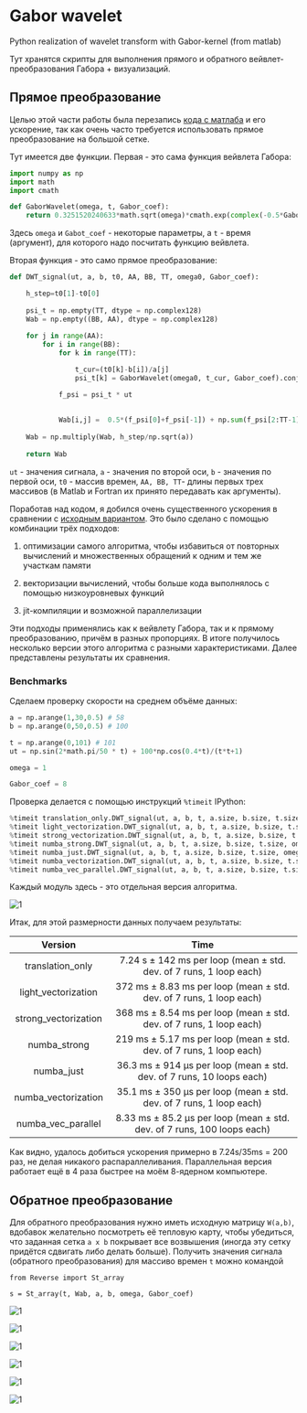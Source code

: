 # Gabor wavelet

Python realization of wavelet transform with Gabor-kernel (from matlab)

Тут хранятся скрипты для выполнения прямого и обратного вейвлет-преобразования Габора + визуализаций.


## Прямое преобразование

Целью этой части работы была перезапись [кода с матлаба](https://github.com/PasaOpasen/Gabor-wavelet/tree/master/matlab_source) и его ускорение, так как очень часто требуется использовать прямое преобразование на большой сетке.

Тут имеется две функции. Первая - это сама функция вейвлета Габора:

```python
import numpy as np
import math
import cmath

def GaborWavelet(omega, t, Gabor_coef):
    return 0.3251520240633*math.sqrt(omega)*cmath.exp(complex(-0.5*Gabor_coef*(t*omega*0.187390625129278)**2, omega*t))
```

Здесь `omega` и `Gabot_coef` - некоторые параметры, а `t` - время (аргумент), для которого надо посчитать функцию вейвлета.

Вторая функция - это само прямое преобразование:

```python
def DWT_signal(ut, a, b, t0, AA, BB, TT, omega0, Gabor_coef):

    h_step=t0[1]-t0[0]
    
    psi_t = np.empty(TT, dtype = np.complex128)
    Wab = np.empty((BB, AA), dtype = np.complex128)
    
    for j in range(AA):
        for i in range(BB):
            for k in range(TT):

                t_cur=(t0[k]-b[i])/a[j]               
                psi_t[k] = GaborWavelet(omega0, t_cur, Gabor_coef).conjugate()

            f_psi = psi_t * ut
            
                 
            Wab[i,j] =  0.5*(f_psi[0]+f_psi[-1]) + np.sum(f_psi[2:TT-1])
        
    Wab = np.multiply(Wab, h_step/np.sqrt(a))
    
    return Wab
```

`ut` - значения сигнала, `a` - значения по второй оси, `b` - значения по первой оси, `t0` - массив времен, `AA, BB, TT`- длины первых трех массивов (в Matlab и Fortran их принято передавать как аргументы).


Поработав над кодом, я добился очень существенного ускорения в сравнении с [исходным вариантом](https://github.com/PasaOpasen/Gabor-wavelet/blob/master/translation_only.py). Это было сделано с помощью комбинации трёх подходов:

1. оптимизации самого алгоритма, чтобы избавиться от повторных вычислений и множественных обращений к одним и тем же участкам памяти

2. векторизации вычислений, чтобы больше кода выполнялось с помощью низкоуровневых функций

3. jit-компиляции и возможной параллелизации

Эти подходы применялись как к вейвлету Габора, так и к прямому преобразованию, причём в разных пропорциях. В итоге получилось несколько версии этого алгоритма с разными характеристиками. Далее представлены результаты их сравнения.

### Benchmarks

Сделаем проверку скорости на среднем объёме данных:

```python
a = np.arange(1,30,0.5) # 58 
b = np.arange(0,50,0.5) # 100

t = np.arange(0,101) # 101
ut = np.sin(2*math.pi/50 * t) + 100*np.cos(0.4*t)/(t*t+1)

omega = 1

Gabor_coef = 8

```

Проверка делается с помощью инструкций `%timeit` IPython:

```python
%timeit translation_only.DWT_signal(ut, a, b, t, a.size, b.size, t.size, omega, Gabor_coef)
%timeit light_vectorization.DWT_signal(ut, a, b, t, a.size, b.size, t.size, omega, Gabor_coef)
%timeit strong_vectorization.DWT_signal(ut, a, b, t, a.size, b.size, t.size, omega, Gabor_coef)
%timeit numba_strong.DWT_signal(ut, a, b, t, a.size, b.size, t.size, omega, Gabor_coef)
%timeit numba_just.DWT_signal(ut, a, b, t, a.size, b.size, t.size, omega, Gabor_coef)
%timeit numba_vectorization.DWT_signal(ut, a, b, t, a.size, b.size, t.size, omega, Gabor_coef)
%timeit numba_vec_parallel.DWT_signal(ut, a, b, t, a.size, b.size, t.size, omega, Gabor_coef)
```

Каждый модуль здесь - это отдельная версия алгоритма.

![1](https://github.com/PasaOpasen/Gabor-wavelet/blob/master/images/W(a%2Cb).png)

Итак, для этой размерности данных получаем результаты:

| Version   |      Time      | 
|:----------:|:-------------:|
| translation_only |  7.24 s ± 142 ms per loop (mean ± std. dev. of 7 runs, 1 loop each)|
| light_vectorization |    372 ms ± 8.83 ms per loop (mean ± std. dev. of 7 runs, 1 loop each)   |
| strong_vectorization | 368 ms ± 8.54 ms per loop (mean ± std. dev. of 7 runs, 1 loop each) |
| numba_strong |  219 ms ± 5.17 ms per loop (mean ± std. dev. of 7 runs, 1 loop each) |
| numba_just |    36.3 ms ± 914 µs per loop (mean ± std. dev. of 7 runs, 10 loops each)   |
| numba_vectorization | 35.1 ms ± 350 µs per loop (mean ± std. dev. of 7 runs, 1 loop each)|
| numba_vec_parallel |  8.33 ms ± 85.2 µs per loop (mean ± std. dev. of 7 runs, 100 loops each) |


Как видно, удалось добиться ускорения примерно в 7.24s/35ms = 200 раз, не делая никакого распараллеливания. Параллельная версия работает ещё в 4 раза быстрее на моём 8-ядерном компьютере. 



## Обратное преобразование

Для обратного преобразования нужно иметь исходную матрицу `W(a,b)`, вдобавок желательно посмотреть её тепловую карту, чтобы убедиться, что заданная сетка `a x b` покрывает все возвышения (иногда эту сетку придётся сдвигать либо делать больше). Получить значения сигнала (обратного преобразования) для массиво времен `t` можно командой

```
from Reverse import St_array

s = St_array(t, Wab, a, b, omega, Gabor_coef)

```

![1](https://github.com/PasaOpasen/Gabor-wavelet/blob/master/images/W(a%2Cb)%20from%20sin(2pi%20div%2050%20t).png)

![1](https://github.com/PasaOpasen/Gabor-wavelet/blob/master/images/sin(2pi%20div%2050%20t).png)

![1](https://github.com/PasaOpasen/Gabor-wavelet/blob/master/images/W(a%2Cb)%20from%20sin(2pi%20div%2050%20t)%2Bsin(2pi%20div%20100%20t).png)

![1](https://github.com/PasaOpasen/Gabor-wavelet/blob/master/images/sin(2pi%20div%2050%20t)%2Bsin(2pi%20div%20100%20t).png)

![1](https://github.com/PasaOpasen/Gabor-wavelet/blob/master/images/W(a%2Cb)%20from%20sin(2pi%20div%2050%20t)%20%2B%204sin(2pi%20div%2010%20t).png)

![1](https://github.com/PasaOpasen/Gabor-wavelet/blob/master/images/sin(2pi%20div%2050%20t)%20%2B%204sin(2pi%20div%2010%20t).png)
